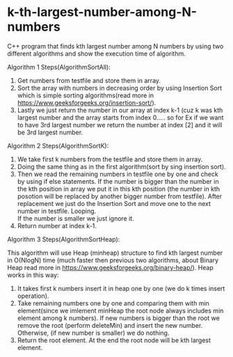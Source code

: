 # k-th-largest-number-among-N-numbers
C++ program that finds kth largest number among N numbers by using two different algorithms and show the execution time of algorithm. 

Algorithm 1 Steps(AlgorithmSortAll): 
1) Get numbers from testfile and store them in array. 
2) Sort the array with numbers in decreasing order by using Insertion Sort which is simple sorting algorithms(read more in https://www.geeksforgeeks.org/insertion-sort/).
3) Lastly we just return the number in our array at index k-1 (cuz k was kth largest number and the array starts from index 0..... so for Ex if we want to have 3rd largest number we return the number at index [2] and it will be 3rd largest number.

Algorithm 2 Steps(AlgorithmSortK): 
1) We take first k numbers from the testfile and store them in array. 
2) Doing the same thing as in the first algorithm(sort by sing insertion sort).
3) Then we read the remaining numbers in testfile one by one and check by using if else statements. 
If the number is bigger than the number in the kth position in array we put it in this kth position (the number in kth posotion will be replaced by another bigger number from testfile). After replacement we just do the Insertion Sort and move one to the next number in testfile. Looping.  
If the number is smaller we just ignore it. 
4) Return number at index k-1.

Algorithm 3 Steps(AlgorithmSortHeap): 

This algorithm will use Heap (minheap) structure to find kth largest number in O(NlogN) time (much faster then previous two algorithms, about Binary Heap read more in https://www.geeksforgeeks.org/binary-heap/). Heap works in this way: 
1) It takes first k numbers insert it in heap one by one (we do k times insert operation).
2) Take remaining numbers one by one and comparing them with min element(since we imlement minHeap the root node always includes min element among k numbers). If new numbers is bigger than the root we remove the root (perform deleteMin) and insert the new number. Otherwise, (if new number is smaller) we do nothing.
3) Return the root element. At the end the root node will be kth largest element. 
